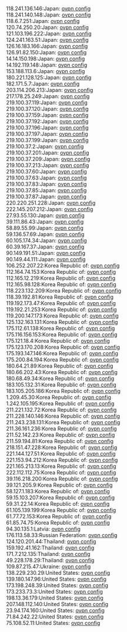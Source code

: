 118.241.136.146:Japan: [ovpn config](vpn/118_241_136_146.ovpn)  
118.241.140.148:Japan: [ovpn config](vpn/118_241_140_148.ovpn)  
118.6.7.251:Japan: [ovpn config](vpn/118_6_7_251.ovpn)  
120.74.250.20:Japan: [ovpn config](vpn/120_74_250_20.ovpn)  
121.103.196.222:Japan: [ovpn config](vpn/121_103_196_222.ovpn)  
124.241.163.51:Japan: [ovpn config](vpn/124_241_163_51.ovpn)  
126.16.183.166:Japan: [ovpn config](vpn/126_16_183_166.ovpn)  
126.91.82.150:Japan: [ovpn config](vpn/126_91_82_150.ovpn)  
14.14.150.198:Japan: [ovpn config](vpn/14_14_150_198.ovpn)  
14.192.119.148:Japan: [ovpn config](vpn/14_192_119_148.ovpn)  
153.188.113.6:Japan: [ovpn config](vpn/153_188_113_6.ovpn)  
180.221.128.125:Japan: [ovpn config](vpn/180_221_128_125.ovpn)  
182.171.5.7:Japan: [ovpn config](vpn/182_171_5_7.ovpn)  
203.114.206.213:Japan: [ovpn config](vpn/203_114_206_213.ovpn)  
217.178.25.249:Japan: [ovpn config](vpn/217_178_25_249.ovpn)  
219.100.37.119:Japan: [ovpn config](vpn/219_100_37_119.ovpn)  
219.100.37.120:Japan: [ovpn config](vpn/219_100_37_120.ovpn)  
219.100.37.159:Japan: [ovpn config](vpn/219_100_37_159.ovpn)  
219.100.37.192:Japan: [ovpn config](vpn/219_100_37_192.ovpn)  
219.100.37.196:Japan: [ovpn config](vpn/219_100_37_196.ovpn)  
219.100.37.197:Japan: [ovpn config](vpn/219_100_37_197.ovpn)  
219.100.37.199:Japan: [ovpn config](vpn/219_100_37_199.ovpn)  
219.100.37.2:Japan: [ovpn config](vpn/219_100_37_2.ovpn)  
219.100.37.201:Japan: [ovpn config](vpn/219_100_37_201.ovpn)  
219.100.37.209:Japan: [ovpn config](vpn/219_100_37_209.ovpn)  
219.100.37.213:Japan: [ovpn config](vpn/219_100_37_213.ovpn)  
219.100.37.60:Japan: [ovpn config](vpn/219_100_37_60.ovpn)  
219.100.37.63:Japan: [ovpn config](vpn/219_100_37_63.ovpn)  
219.100.37.83:Japan: [ovpn config](vpn/219_100_37_83.ovpn)  
219.100.37.85:Japan: [ovpn config](vpn/219_100_37_85.ovpn)  
219.100.37.87:Japan: [ovpn config](vpn/219_100_37_87.ovpn)  
220.220.251.228:Japan: [ovpn config](vpn/220_220_251_228.ovpn)  
222.145.207.212:Japan: [ovpn config](vpn/222_145_207_212.ovpn)  
27.93.55.130:Japan: [ovpn config](vpn/27_93_55_130.ovpn)  
39.111.86.43:Japan: [ovpn config](vpn/39_111_86_43.ovpn)  
58.89.55.99:Japan: [ovpn config](vpn/58_89_55_99.ovpn)  
59.136.57.69:Japan: [ovpn config](vpn/59_136_57_69.ovpn)  
60.105.174.34:Japan: [ovpn config](vpn/60_105_174_34.ovpn)  
60.39.167.37:Japan: [ovpn config](vpn/60_39_167_37.ovpn)  
90.149.191.51:Japan: [ovpn config](vpn/90_149_191_51.ovpn)  
90.149.44.111:Japan: [ovpn config](vpn/90_149_44_111.ovpn)  
106.252.207.22:Korea Republic of: [ovpn config](vpn/106_252_207_22.ovpn)  
112.164.74.153:Korea Republic of: [ovpn config](vpn/112_164_74_153.ovpn)  
112.165.12.219:Korea Republic of: [ovpn config](vpn/112_165_12_219.ovpn)  
112.165.98.128:Korea Republic of: [ovpn config](vpn/112_165_98_128.ovpn)  
118.223.132.209:Korea Republic of: [ovpn config](vpn/118_223_132_209.ovpn)  
118.39.192.81:Korea Republic of: [ovpn config](vpn/118_39_192_81.ovpn)  
119.192.173.47:Korea Republic of: [ovpn config](vpn/119_192_173_47.ovpn)  
119.192.21.253:Korea Republic of: [ovpn config](vpn/119_192_21_253.ovpn)  
119.200.147.173:Korea Republic of: [ovpn config](vpn/119_200_147_173.ovpn)  
125.132.163.131:Korea Republic of: [ovpn config](vpn/125_132_163_131.ovpn)  
175.112.61.138:Korea Republic of: [ovpn config](vpn/175_112_61_138.ovpn)  
175.116.156.153:Korea Republic of: [ovpn config](vpn/175_116_156_153.ovpn)  
175.121.18.4:Korea Republic of: [ovpn config](vpn/175_121_18_4.ovpn)  
175.123.170.208:Korea Republic of: [ovpn config](vpn/175_123_170_208.ovpn)  
175.193.147.146:Korea Republic of: [ovpn config](vpn/175_193_147_146.ovpn)  
175.200.84.194:Korea Republic of: [ovpn config](vpn/175_200_84_194.ovpn)  
180.64.21.89:Korea Republic of: [ovpn config](vpn/180_64_21_89.ovpn)  
180.66.202.43:Korea Republic of: [ovpn config](vpn/180_66_202_43.ovpn)  
180.68.49.34:Korea Republic of: [ovpn config](vpn/180_68_49_34.ovpn)  
183.105.132.31:Korea Republic of: [ovpn config](vpn/183_105_132_31.ovpn)  
183.105.205.186:Korea Republic of: [ovpn config](vpn/183_105_205_186.ovpn)  
1.209.45.30:Korea Republic of: [ovpn config](vpn/1_209_45_30.ovpn)  
1.242.105.195:Korea Republic of: [ovpn config](vpn/1_242_105_195.ovpn)  
211.221.132.72:Korea Republic of: [ovpn config](vpn/211_221_132_72.ovpn)  
211.228.140.146:Korea Republic of: [ovpn config](vpn/211_228_140_146.ovpn)  
211.243.238.131:Korea Republic of: [ovpn config](vpn/211_243_238_131.ovpn)  
211.36.161.236:Korea Republic of: [ovpn config](vpn/211_36_161_236.ovpn)  
211.52.142.23:Korea Republic of: [ovpn config](vpn/211_52_142_23.ovpn)  
211.59.194.81:Korea Republic of: [ovpn config](vpn/211_59_194_81.ovpn)  
218.151.47.228:Korea Republic of: [ovpn config](vpn/218_151_47_228.ovpn)  
221.144.127.51:Korea Republic of: [ovpn config](vpn/221_144_127_51.ovpn)  
221.153.94.212:Korea Republic of: [ovpn config](vpn/221_153_94_212.ovpn)  
221.165.213.13:Korea Republic of: [ovpn config](vpn/221_165_213_13.ovpn)  
222.112.112.75:Korea Republic of: [ovpn config](vpn/222_112_112_75.ovpn)  
39.116.218.200:Korea Republic of: [ovpn config](vpn/39_116_218_200.ovpn)  
39.121.205.9:Korea Republic of: [ovpn config](vpn/39_121_205_9.ovpn)  
58.127.1.183:Korea Republic of: [ovpn config](vpn/58_127_1_183.ovpn)  
59.15.103.207:Korea Republic of: [ovpn config](vpn/59_15_103_207.ovpn)  
59.31.22.14:Korea Republic of: [ovpn config](vpn/59_31_22_14.ovpn)  
61.105.139.199:Korea Republic of: [ovpn config](vpn/61_105_139_199.ovpn)  
61.77.72.153:Korea Republic of: [ovpn config](vpn/61_77_72_153.ovpn)  
61.85.74.75:Korea Republic of: [ovpn config](vpn/61_85_74_75.ovpn)  
94.30.135.1:Latvia: [ovpn config](vpn/94_30_135_1.ovpn)  
176.113.58.33:Russian Federation: [ovpn config](vpn/176_113_58_33.ovpn)  
124.120.201.44:Thailand: [ovpn config](vpn/124_120_201_44.ovpn)  
159.192.41.162:Thailand: [ovpn config](vpn/159_192_41_162.ovpn)  
171.7.212.135:Thailand: [ovpn config](vpn/171_7_212_135.ovpn)  
49.228.178.29:Thailand: [ovpn config](vpn/49_228_178_29.ovpn)  
109.87.215.47:Ukraine: [ovpn config](vpn/109_87_215_47.ovpn)  
138.229.230.29:United States: [ovpn config](vpn/138_229_230_29.ovpn)  
139.180.147.96:United States: [ovpn config](vpn/139_180_147_96.ovpn)  
173.198.248.39:United States: [ovpn config](vpn/173_198_248_39.ovpn)  
173.233.73.3:United States: [ovpn config](vpn/173_233_73_3.ovpn)  
198.13.36.179:United States: [ovpn config](vpn/198_13_36_179.ovpn)  
207.148.112.140:United States: [ovpn config](vpn/207_148_112_140.ovpn)  
23.94.174.160:United States: [ovpn config](vpn/23_94_174_160.ovpn)  
71.84.242.22:United States: [ovpn config](vpn/71_84_242_22.ovpn)  
75.108.52.11:United States: [ovpn config](vpn/75_108_52_11.ovpn)  
